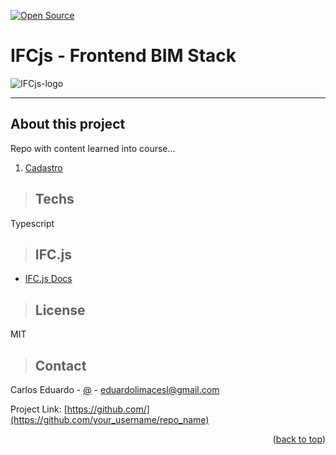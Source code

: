 [![Open Source](https://badges.frapsoft.com/os/v1/open-source.svg?v=103)](https://opensource.org/)

# **IFCjs - Frontend BIM Stack**

<div style="max-width: 144px; align-items: center"> 

  ![IFCjs-logo](https://ifcjs.github.io/info/assets/images/logo-a326242dd945bcc271d193f7e6d2f054.png)
</div>

---
## About this project

Repo with content learned into course...

1. [Cadastro](./requirements/signup.md)

> ## Techs

Typescript

> ## IFC.js

 - [IFC.js Docs](https://ifcjs.github.io/info/)

> ## License

MIT

> ## Contact
Carlos Eduardo - [@](https://) - eduardolimacesl@gmail.com

Project Link: [https://github.com/](https://github.com/your_username/repo_name)

<p align="right">(<a href="#readme-top">back to top</a>)</p>